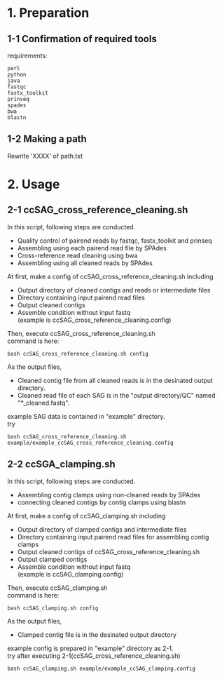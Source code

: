 # 1. Preparation
## 1-1 Confirmation of required tools
requirements:

	perl
	python
	java
	fastqc
	fastx_toolkit
	prinseq
	spades
	bwa
	blastn

## 1-2 Making a path

Rewrite 'XXXX' of path.txt


# 2. Usage

## 2-1 ccSAG_cross_reference_cleaning.sh  

In this script, following steps are conducted.  
* Quality control of pairend reads by fastqc, fastx_toolkit and prinseq  
* Assembling using each pairend read file by SPAdes  
* Cross-reference read cleaning using bwa  
* Assembling using all cleaned reads by SPAdes  


At first, make a config of ccSAG_cross_reference_cleaning.sh including  
* Output directory of cleaned contigs and reads or intermediate files  
* Directory containing input pairend read files  
* Output cleaned contigs  
* Assemble condition without input fastq  
(example is ccSAG_cross_reference_cleaning.config)  


Then, execute ccSAG_cross_reference_cleaning.sh  
command is here:

	bash ccSAG_cross_reference_cleaning.sh config  


As the output files,  
* Cleaned contig file from all cleaned reads is in the desinated output directory.  
* Cleaned read file of each SAG is in the "output directory/QC" named "*_cleaned.fastq".  


example SAG data is contained in "example" directory.  
try

	bash ccSAG_cross_reference_cleaning.sh example/example_ccSAG_cross_reference_cleaning.config  


## 2-2 ccSGA_clamping.sh  
In this script, following steps are conducted.  
* Assembling contig clamps using non-cleaned reads by SPAdes  
* connecting cleaned contigs by contig clamps using blastn  


At first, make a config of ccSAG_clamping.sh including  
* Output directory of clamped contigs and intermediate files  
* Directory containing input pairend read files for assembling contig clamps  
* Output cleaned contigs of ccSAG_cross_reference_cleaning.sh  
* Output clamped contigs  
* Assemble condition without input fastq  
(example is ccSAG_clamping.config)  


Then, execute ccSAG_clamping.sh  
command is here:  

	bash ccSAG_clamping.sh config  


As the output files,  
* Clamped contig file is in the desinated output directory  


example config is prepared in "example" directory as 2-1.  
try after executing 2-1(ccSAG_cross_reference_cleaning.sh)

	bash ccSAG_clamping.sh example/example_ccSAG_clamping.config  
